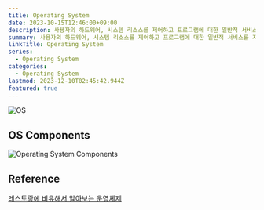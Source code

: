 ```yaml
---
title: Operating System
date: 2023-10-15T12:46:00+09:00
description: 사용자의 하드웨어, 시스템 리소스를 제어하고 프로그램에 대한 일반적 서비스를 지원하는 시스템 소프트웨어
summary: 사용자의 하드웨어, 시스템 리소스를 제어하고 프로그램에 대한 일반적 서비스를 지원하는 시스템 소프트웨어
linkTitle: Operating System
series:
  - Operating System
categories:
  - Operating System
lastmod: 2023-12-10T02:45:42.944Z
featured: true
---
```


![OS](media/images/os.png "https://www.facebook.com/111349887407960/posts/what-is-an-operating-system-definitionan-operating-system-is-a-program-that-acts/147503810459234/")

## OS Components

![Operating System Components](media/images/os-components.png "https://medium.com/@rahulptl556/mastering-operating-systems-from-basics-to-advanced-concepts-6f6275621cc5")

## Reference

[레스토랑에 비유해서 알아보는 운영체제](https://yozm.wishket.com/magazine/detail/1269/)
